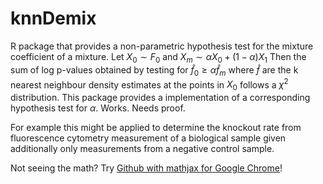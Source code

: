 # knnDemix
R package that provides a non-parametric hypothesis test for the mixture coefficient of a mixture.
Let $X_0\sim F_0$ and $X_m\sim \alpha X_0 + (1-\alpha) X_1$ 
Then the sum of log p-values obtained by testing for $\hat{f}_0 \geq \alpha \hat{f}_m$ where $\hat{f}$ are the k nearest neighbour density estimates at the points in $X_0$ follows a $\chi^2$ distribution.
This package provides a implementation of a corresponding hypothesis test for $\alpha$. Works. Needs proof.

For example this might be applied to determine the knockout rate from fluorescence cytometry measurement of a biological sample given additionally only measurements from a negative control sample.

Not seeing the math? Try [Github with mathjax for Google Chrome](https://chrome.google.com/webstore/detail/github-with-mathjax/ioemnmodlmafdkllaclgeombjnmnbima)!
